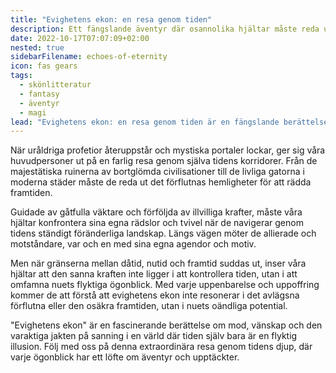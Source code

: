 ```yaml
---
title: "Evighetens ekon: en resa genom tiden"
description: Ett fängslande äventyr där osannolika hjältar måste reda ut uråldriga profetior och konfrontera illvilliga krafter över tidens korridorer för att rädda framtiden och upptäcka att verklig kraft ligger i att omfamna nuet.
date: 2022-10-17T07:07:09+02:00
nested: true
sidebarFilename: echoes-of-eternity
icon: fas gears
tags:
  - skönlitteratur
  - fantasy
  - äventyr
  - magi
lead: "Evighetens ekon: en resa genom tiden är en fängslande berättelse som blandar inslag av fantasi, äventyr och mystik. Berättelsen utspelar sig i en värld där tiden är både flytande och oföränderlig och följer en grupp osannolika hjältar som upptäcker en dold sanning som sträcker sig över århundraden."
---
```

När uråldriga profetior återuppstår och mystiska portaler lockar, ger sig våra huvudpersoner ut på en farlig resa genom själva tidens korridorer. Från de majestätiska ruinerna av bortglömda civilisationer till de livliga gatorna i moderna städer måste de reda ut det förflutnas hemligheter för att rädda framtiden.

Guidade av gåtfulla väktare och förföljda av illvilliga krafter, måste våra hjältar konfrontera sina egna rädslor och tvivel när de navigerar genom tidens ständigt föränderliga landskap. Längs vägen möter de allierade och motståndare, var och en med sina egna agendor och motiv.

Men när gränserna mellan dåtid, nutid och framtid suddas ut, inser våra hjältar att den sanna kraften inte ligger i att kontrollera tiden, utan i att omfamna nuets flyktiga ögonblick. Med varje uppenbarelse och uppoffring kommer de att förstå att evighetens ekon inte resonerar i det avlägsna förflutna eller den osäkra framtiden, utan i nuets oändliga potential.

"Evighetens ekon" är en fascinerande berättelse om mod, vänskap och den varaktiga jakten på sanning i en värld där tiden själv bara är en flyktig illusion. Följ med oss på denna extraordinära resa genom tidens djup, där varje ögonblick har ett löfte om äventyr och upptäckter.